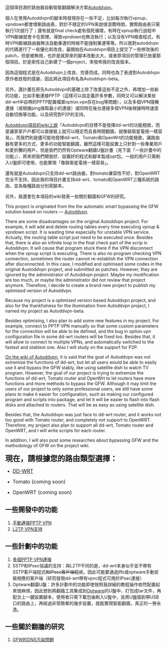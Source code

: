 這個項目源於路由器自動智能翻牆解決方案[Autoddvpn](http://code.google.com/p/autoddvpn/)。

個人在使用Autoddvpn的腳本時發現存在一些不足，比如每次執行vpnup、vpndown都會增刪路由表，對於不穩定的VPN來說很浪費時間，實際路由表只需執行1次就行了；還有就是final check處有個死循環，有時在vpnup執行過程中VPN斷線就會卡在那裡，導致vpndown也無法執行；以及沒有VPN檢查程式，有時VPN斷線路由器無法自動重連的時候不能強制重連等等。所以我對autoddvpn的代碼進行了一些優化和改良，最開始在Autoddvpn項目上提交了一些修改後的patch，但是被無視，也許是就原來的腳本改動太大，或者原項目的管理已放棄那個項目。於是索性自己新建了一個project，來發佈我的改良版本。

因為這個程式是在Autoddvpn上改良、完善而成，同時也為了表達對Autoddvpn原作者啟發的感謝，因此將此項目命名為Autoddvpn-beta。

另外，還計畫在原先Autoddvpn的基礎上除了改善這些不足之外，再增加一些新的功能，比如手動連接PPTP（這樣可以自定義許多參數，同時又可以解決某些dd-wrt中自帶的PPTP配置檔案option.vpn存在bug等問題），以及多個VPN隨機連接（或根據ping值取最小的連接）或同時在後台連接多個VPN後根據時時速度自動切換等功能，以及研究對P2P的支持。

[Autoddvpn項目的wiki上說](http://code.google.com/p/autoddvpn/wiki/AboutP2P)「Autoddvpn的目標不是發揮dd-wrt的功能極致，而是讓家家戶戶都可以直接裝上就可以穩定而且長時間翻牆，就像裝衛星電視一樣容易」，而我們則是儘可能地發揮dd-wrt、Tomato和OpenWrt的功能極致，讓路由器有更多的方式、更多的功能智能翻牆，雖然這樣可能設置上只針對一些專業用戶和愛折騰的用戶，但是我們仍然有Optware翻牆U盤計畫（見下面「一些計畫中的功能」），將來把我們開發好、設置好的程式和腳本製成opt包，一般的用戶只需刷入U盤即可使用，也能實現「像裝衛星電視一樣容易」。

還有就是Autoddvpn只支持dd-wrt路由器，對tomato兼容性不好，對OpenWRT完全不支持，因此我的項目計畫支持dd-wrt、tomato和OpenWRT三種系統的路由，並為每種路由分別寫腳本。

另外，我還會在本項目的wiki發表一些關於翻牆和GFW的研究。
<br />

This project is originated from the the automatic smart bypassing the GFW solution based on routers — [Autoddvpn](http://code.google.com/p/autoddvpn/).

There are some disadvantages on the original Autoddvpn project. For example, it will add and delete routing tables every time executing vpnup & vpndown script. It is wasting time especially for unstable VPN service. Actually, the routing table script just need to be executed once. Besides that, there is also an infinite loop in the final check part of the scrip in Autoddvpn. It will cause that program stuck there if the VPN disconnect when the vpnup script is executing. There is also no program checking VPN connection, sometimes the router cannot re-establish the VPN connection after disconnected. In this case, I modified and optimised some codes in the original Austoddvpn project, and submitted as patches. However, they are ignored by the administrator of Autoddvpn project. Maybe my modification are too much, or maybe the administrator did not review that project anymore. Therefore, I decide to create a brand new project to publish my optimised version of Autoddvpn.

Because my project is a optimised version based Autoddvpn project, and also for the thankfulness for the illumination from Autoddvpn project, I named my project as Autoddvpn-beta.

Besides optimising, I also plan to add some new features in my project. For example, connect to PPTP VPN manually so that some custom parameters for the connection will be able to be defined, and the bug in option.vpn configuration file in some dd-wrt routers will be fixed too. Besides that, it will allow to connect to multiple VPNs, and automatically switched to the fastest and stablest one. Also I will study on the support for P2P.

[On the wiki of Autoddvpn](http://code.google.com/p/autoddvpn/wiki/AboutP2P), it is said that the goal of Autoddvpn was not extremize the functions of dd-wrt, but let all users would be able to easily use it and bypass the GFW stably, like using satellite dish to watch TV program. However, the goal of our project is trying to extremize the functions of dd-wrt, Tomato router and OpenWrt to let routers have more functions and more methods to bypass the GFW. Although it may limit the users of our project to only some professional users, we still have some plans to make it easier for configuration, such as making our configured program and scripts into package, and let it will be easier to flash into flash disks and attached to routers. That will be as easy as using satellite dish.

Besides that, the Autoddvpn was just face to dd-wrt router, and it works not too good with Tomato router, and completely not support to OpenWRT. Therefore, my project also plan to support all dd-wrt, Tomato router and OpenWRT, and I will write scripts for each router.

In addition, I will also post some researches about bypassing GFW and the methodology of GFW on the project wiki.
<br />

<font size='5'><b>現在，請根據您的路由類型選擇：</b></font>

  * <font size='3'><a href='DDWRT.md'>DD-WRT</a></font>

  * <font size='3'>Tomato (coming soon)</font>

  * <font size='3'>OpenWRT (coming soon)</font>

## 一些開發中的功能 ##
  1. [手動連接PPTP VPN](ManualPPTPDev.md)
  1. [L2TP VPN支持](L2TPDev.md)
## 一些計劃中的功能 ##
  1. [多個PPTP VPN連接](MutiPPTP.md)
  1. SSTP和IPsec協議的支持：與L2TP不同的是，dd-wrt本身似乎並不帶有SSTP客戶端程式~~和IPsec客戶端程式~~，因此可能要通過jffs或optware手動安裝相應的客戶端（研究發現dd-wrt帶有vpnc程式可用於IPsec連接）
  1. Optware翻牆U盤：許多計劃中的功能即使按照我詳細的教程操作依然配置起來很麻煩，因此想到將翻牆工具集成到[Optware](Optware.md)的U盤中，打包成tar文件，再配合上一鍵設置腳本，使用者只需下載包後刷入U盤中，並將U盤插到帶USB口的路由上，再經過非常簡單的幾步設置，就能實現智能翻牆，真正的一勞永逸。

## 一些關於翻牆的研究 ##
  1. [GFW的DNS污染問題](GfwDnsPollution.md)